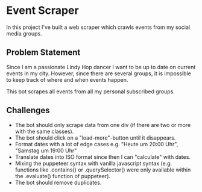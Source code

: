 # Event Scraper

In this project I've built a web scraper which crawls events from my social media groups.

## Problem Statement

Since I am a passionate Lindy Hop dancer I want to be up to date on current events in my city. However, since there are several groups, it is impossible to keep track of where and when events happen.

This bot scrapes all events from all my personal subscribed groups.

## Challenges

- The bot should only scrape data from one div (if there are two or more with the same classes).
- The bot should click on a "load-more"-button until it disappears.
- Format dates with a lot of edge cases e.g. "Heute um 20:00 Uhr", "Samstag um 19:00 Uhr"
- Translate dates into ISO format since then I can "calculate" with dates.
- Mixing the puppeteer syntax with vanilla javascript syntax (e.g. functions like .contains() or .querySelector() were only available within the .evaluate() function of puppeteer).
- The bot should remove duplicates.

